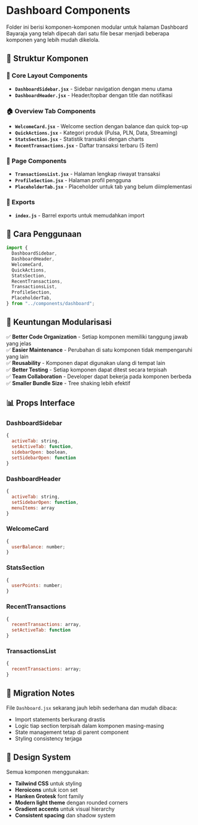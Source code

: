 # Dashboard Components

Folder ini berisi komponen-komponen modular untuk halaman Dashboard Bayaraja yang telah dipecah dari satu file besar menjadi beberapa komponen yang lebih mudah dikelola.

## 📁 Struktur Komponen

### 🔧 Core Layout Components

- **`DashboardSidebar.jsx`** - Sidebar navigation dengan menu utama
- **`DashboardHeader.jsx`** - Header/topbar dengan title dan notifikasi

### 🏠 Overview Tab Components

- **`WelcomeCard.jsx`** - Welcome section dengan balance dan quick top-up
- **`QuickActions.jsx`** - Kategori produk (Pulsa, PLN, Data, Streaming)
- **`StatsSection.jsx`** - Statistik transaksi dengan charts
- **`RecentTransactions.jsx`** - Daftar transaksi terbaru (5 item)

### 📄 Page Components

- **`TransactionsList.jsx`** - Halaman lengkap riwayat transaksi
- **`ProfileSection.jsx`** - Halaman profil pengguna
- **`PlaceholderTab.jsx`** - Placeholder untuk tab yang belum diimplementasi

### 📝 Exports

- **`index.js`** - Barrel exports untuk memudahkan import

## 🚀 Cara Penggunaan

```jsx
import {
  DashboardSidebar,
  DashboardHeader,
  WelcomeCard,
  QuickActions,
  StatsSection,
  RecentTransactions,
  TransactionsList,
  ProfileSection,
  PlaceholderTab,
} from "../components/dashboard";
```

## 🎯 Keuntungan Modularisasi

✅ **Better Code Organization** - Setiap komponen memiliki tanggung jawab yang jelas  
✅ **Easier Maintenance** - Perubahan di satu komponen tidak mempengaruhi yang lain  
✅ **Reusability** - Komponen dapat digunakan ulang di tempat lain  
✅ **Better Testing** - Setiap komponen dapat ditest secara terpisah  
✅ **Team Collaboration** - Developer dapat bekerja pada komponen berbeda  
✅ **Smaller Bundle Size** - Tree shaking lebih efektif

## 📊 Props Interface

### DashboardSidebar

```jsx
{
  activeTab: string,
  setActiveTab: function,
  sidebarOpen: boolean,
  setSidebarOpen: function
}
```

### DashboardHeader

```jsx
{
  activeTab: string,
  setSidebarOpen: function,
  menuItems: array
}
```

### WelcomeCard

```jsx
{
  userBalance: number;
}
```

### StatsSection

```jsx
{
  userPoints: number;
}
```

### RecentTransactions

```jsx
{
  recentTransactions: array,
  setActiveTab: function
}
```

### TransactionsList

```jsx
{
  recentTransactions: array;
}
```

## 🔄 Migration Notes

File `Dashboard.jsx` sekarang jauh lebih sederhana dan mudah dibaca:

- Import statements berkurang drastis
- Logic tiap section terpisah dalam komponen masing-masing
- State management tetap di parent component
- Styling consistency terjaga

## 🎨 Design System

Semua komponen menggunakan:

- **Tailwind CSS** untuk styling
- **Heroicons** untuk icon set
- **Hanken Grotesk** font family
- **Modern light theme** dengan rounded corners
- **Gradient accents** untuk visual hierarchy
- **Consistent spacing** dan shadow system
